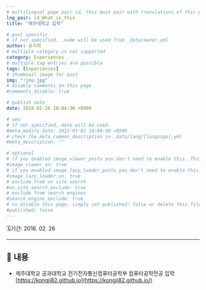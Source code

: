 ```yaml
---
# multilingual page pair id, this must pair with translations of this page. (This name must be unique)
lng_pair: id_What_is_this
title: "제주대학교 입학"

# post specific
# if not specified, .name will be used from _data/owner.yml
author: 공지혁
# multiple category is not supported
category: Experiences
# multiple tag entries are possible
tags: [Experiences]
# thumbnail image for post
img: ":jnu.jpg"
# disable comments on this page
#comments_disable: true

# publish date
date: 2018-02-26 10:04:30 +0900

# seo
# if not specified, date will be used.
#meta_modify_date: 2022-01-01 10:04:30 +0900
# check the meta_common_description in _data/lang/[language].yml
#meta_description: ""

# optional
# if you enabled image_viewer_posts you don't need to enable this. This is only if image_viewer_posts = false
#image_viewer_on: true
# if you enabled image_lazy_loader_posts you don't need to enable this. This is only if image_lazy_loader_posts = false
#image_lazy_loader_on: true
# exclude from on site search
#on_site_search_exclude: true
# exclude from search engines
#search_engine_exclude: true
# to disable this page, simply set published: false or delete this file
#published: false
---
```


🗓️기간: 2018. 02. 26

---

## 📜 내용

- 제주대학교 공과대학교 전기전자통신컴퓨터공학부 컴퓨터공학전공 입학
[https://kongji82.github.io](https://kongji82.github.io/)